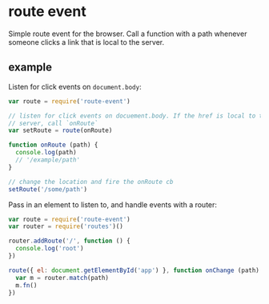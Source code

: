 # route event

Simple route event for the browser. Call a function with a path whenever someone clicks a link that is local to the server.

## example

Listen for click events on `document.body`: 

```js
var route = require('route-event')

// listen for click events on docuement.body. If the href is local to the
// server, call `onRoute`
var setRoute = route(onRoute)

function onRoute (path) {
  console.log(path)
  // '/example/path'
}

// change the location and fire the onRoute cb
setRoute('/some/path')
```

Pass in an element to listen to, and handle events with a router:
```js
var route = require('route-event')
var router = require('routes')()

router.addRoute('/', function () {
  console.log('root')
})

route({ el: document.getElementById('app') }, function onChange (path) {
  var m = router.match(path)
  m.fn()
})
```
